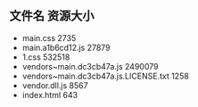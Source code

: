 ##  文件名           资源大小
- main.css           2735
- main.a1b6cd12.js           27879
- 1.css           532518
- vendors~main.dc3cb47a.js           2490079
- vendors~main.dc3cb47a.js.LICENSE.txt           1258
- vendor.dll.js           8567
- index.html           643
